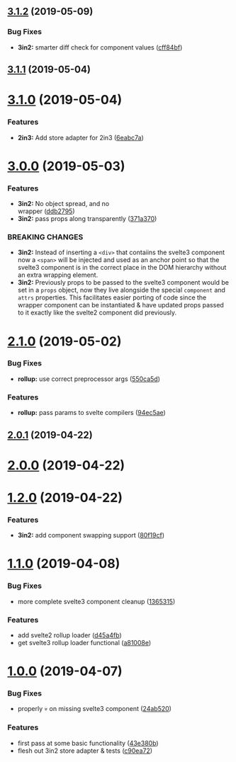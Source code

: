 ## [3.1.2](https://github.com/tivac/svelte-translator/compare/v3.1.1...v3.1.2) (2019-05-09)


### Bug Fixes

* **3in2:** smarter diff check for component values ([cff84bf](https://github.com/tivac/svelte-translator/commit/cff84bf))



## [3.1.1](https://github.com/tivac/svelte-translator/compare/v3.1.0...v3.1.1) (2019-05-04)



# [3.1.0](https://github.com/tivac/svelte-translator/compare/v3.0.0...v3.1.0) (2019-05-04)


### Features

* **2in3:** Add store adapter for 2in3 ([6eabc7a](https://github.com/tivac/svelte-translator/commit/6eabc7a))



# [3.0.0](https://github.com/tivac/svelte-translator/compare/v2.1.0...v3.0.0) (2019-05-03)


### Features

* **3in2:** No object spread, and no <div> wrapper ([ddb2795](https://github.com/tivac/svelte-translator/commit/ddb2795))
* **3in2:** pass props along transparently ([371a370](https://github.com/tivac/svelte-translator/commit/371a370))


### BREAKING CHANGES

* **3in2:** Instead of inserting a `<div>` that contaiins the svelte3 component now a `<span>` will be injected and used as an anchor point so that the svelte3 component is in the correct place in the DOM hierarchy without an extra wrapping element.
* **3in2:** Previously props to be passed to the svelte3 component would be set in a `props` object, now they live alongside the special `component` and `attrs` properties. This facilitates easier porting of code since the wrapper component can be instantiated & have updated props passed to it exactly like the svelte2 component did previously.



# [2.1.0](https://github.com/tivac/svelte-translator/compare/v2.0.1...v2.1.0) (2019-05-02)


### Bug Fixes

* **rollup:** use correct preprocessor args ([550ca5d](https://github.com/tivac/svelte-translator/commit/550ca5d))


### Features

* **rollup:** pass params to svelte compilers ([94ec5ae](https://github.com/tivac/svelte-translator/commit/94ec5ae))



## [2.0.1](https://github.com/tivac/svelte-translator/compare/v2.0.0...v2.0.1) (2019-04-22)



# [2.0.0](https://github.com/tivac/svelte-translator/compare/v1.2.0...v2.0.0) (2019-04-22)



# [1.2.0](https://github.com/tivac/svelte-translator/compare/v1.1.0...v1.2.0) (2019-04-22)


### Features

* **3in2:** add component swapping support ([80f19cf](https://github.com/tivac/svelte-translator/commit/80f19cf))



# [1.1.0](https://github.com/tivac/svelte-translator/compare/v1.0.0...v1.1.0) (2019-04-08)


### Bug Fixes

* more complete svelte3 component cleanup ([1365315](https://github.com/tivac/svelte-translator/commit/1365315))


### Features

* add svelte2 rollup loader ([d45a4fb](https://github.com/tivac/svelte-translator/commit/d45a4fb))
* get svelte3 rollup loader functional ([a81008e](https://github.com/tivac/svelte-translator/commit/a81008e))



# [1.0.0](https://github.com/tivac/svelte-translator/compare/43e380b...v1.0.0) (2019-04-07)


### Bug Fixes

* properly :skull: on missing svelte3 component ([24ab520](https://github.com/tivac/svelte-translator/commit/24ab520))


### Features

* first pass at some basic functionality ([43e380b](https://github.com/tivac/svelte-translator/commit/43e380b))
* flesh out 3in2 store adapter & tests ([c90ea72](https://github.com/tivac/svelte-translator/commit/c90ea72))



